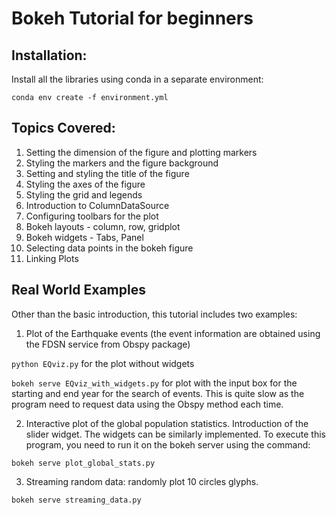 # Bokeh Tutorial for beginners

## Installation:
Install all the libraries using conda in a separate environment:

`conda env create -f environment.yml`

## Topics Covered:
1. Setting the dimension of the figure and plotting markers
2. Styling the markers and the figure background
3. Setting and styling the title of the figure
4. Styling the axes of the figure
5. Styling the grid and legends
6. Introduction to ColumnDataSource
7. Configuring toolbars for the plot
8. Bokeh layouts - column, row, gridplot
9. Bokeh widgets - Tabs, Panel
10. Selecting data points in the bokeh figure
11. Linking Plots

## Real World Examples
Other than the basic introduction, this tutorial includes two examples:
1. Plot of the Earthquake events (the event information are obtained using the FDSN service from Obspy package)

`python EQviz.py` for the plot without widgets

`bokeh serve EQviz_with_widgets.py` for plot with the input box for the starting and end year for the search of events. This is quite slow as the program need to request data using the Obspy method each time.


2. Interactive plot of the global population statistics. Introduction of the slider widget. The widgets can be similarly implemented. To execute this program, you need to run it on the bokeh server using the command:

`bokeh serve plot_global_stats.py`

3. Streaming random data: randomly plot 10 circles glyphs.

`bokeh serve streaming_data.py`